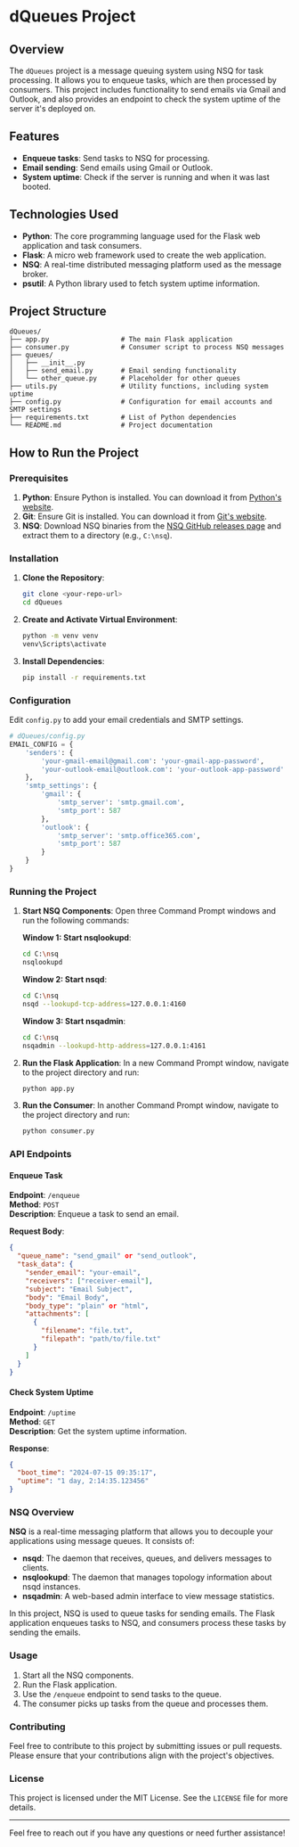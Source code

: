 
# dQueues Project

## Overview

The `dQueues` project is a message queuing system using NSQ for task processing. It allows you to enqueue tasks, which are then processed by consumers. This project includes functionality to send emails via Gmail and Outlook, and also provides an endpoint to check the system uptime of the server it's deployed on.

## Features

- **Enqueue tasks**: Send tasks to NSQ for processing.
- **Email sending**: Send emails using Gmail or Outlook.
- **System uptime**: Check if the server is running and when it was last booted.

## Technologies Used

- **Python**: The core programming language used for the Flask web application and task consumers.
- **Flask**: A micro web framework used to create the web application.
- **NSQ**: A real-time distributed messaging platform used as the message broker.
- **psutil**: A Python library used to fetch system uptime information.

## Project Structure

```
dQueues/
├── app.py                  # The main Flask application
├── consumer.py             # Consumer script to process NSQ messages
├── queues/
│   ├── __init__.py
│   ├── send_email.py       # Email sending functionality
│   └── other_queue.py      # Placeholder for other queues
├── utils.py                # Utility functions, including system uptime
├── config.py               # Configuration for email accounts and SMTP settings
├── requirements.txt        # List of Python dependencies
└── README.md               # Project documentation
```

## How to Run the Project

### Prerequisites

1. **Python**: Ensure Python is installed. You can download it from [Python's website](https://www.python.org/downloads/).
2. **Git**: Ensure Git is installed. You can download it from [Git's website](https://git-scm.com/download/win).
3. **NSQ**: Download NSQ binaries from the [NSQ GitHub releases page](https://github.com/nsqio/nsq/releases) and extract them to a directory (e.g., `C:\nsq`).

### Installation

1. **Clone the Repository**:
   ```bash
   git clone <your-repo-url>
   cd dQueues
   ```

2. **Create and Activate Virtual Environment**:
   ```bash
   python -m venv venv
   venv\Scripts\activate
   ```

3. **Install Dependencies**:
   ```bash
   pip install -r requirements.txt
   ```

### Configuration

Edit `config.py` to add your email credentials and SMTP settings.

```python
# dQueues/config.py
EMAIL_CONFIG = {
    'senders': {
        'your-gmail-email@gmail.com': 'your-gmail-app-password',
        'your-outlook-email@outlook.com': 'your-outlook-app-password'
    },
    'smtp_settings': {
        'gmail': {
            'smtp_server': 'smtp.gmail.com',
            'smtp_port': 587
        },
        'outlook': {
            'smtp_server': 'smtp.office365.com',
            'smtp_port': 587
        }
    }
}
```

### Running the Project

1. **Start NSQ Components**:
   Open three Command Prompt windows and run the following commands:

   **Window 1: Start nsqlookupd**:
   ```bash
   cd C:\nsq
   nsqlookupd
   ```

   **Window 2: Start nsqd**:
   ```bash
   cd C:\nsq
   nsqd --lookupd-tcp-address=127.0.0.1:4160
   ```

   **Window 3: Start nsqadmin**:
   ```bash
   cd C:\nsq
   nsqadmin --lookupd-http-address=127.0.0.1:4161
   ```

2. **Run the Flask Application**:
   In a new Command Prompt window, navigate to the project directory and run:
   ```bash
   python app.py
   ```

3. **Run the Consumer**:
   In another Command Prompt window, navigate to the project directory and run:
   ```bash
   python consumer.py
   ```

### API Endpoints

#### Enqueue Task

**Endpoint**: `/enqueue`  
**Method**: `POST`  
**Description**: Enqueue a task to send an email.

**Request Body**:
```json
{
  "queue_name": "send_gmail" or "send_outlook",
  "task_data": {
    "sender_email": "your-email",
    "receivers": ["receiver-email"],
    "subject": "Email Subject",
    "body": "Email Body",
    "body_type": "plain" or "html",
    "attachments": [
      {
        "filename": "file.txt",
        "filepath": "path/to/file.txt"
      }
    ]
  }
}
```

#### Check System Uptime

**Endpoint**: `/uptime`  
**Method**: `GET`  
**Description**: Get the system uptime information.

**Response**:
```json
{
  "boot_time": "2024-07-15 09:35:17",
  "uptime": "1 day, 2:14:35.123456"
}
```

### NSQ Overview

**NSQ** is a real-time messaging platform that allows you to decouple your applications using message queues. It consists of:

- **nsqd**: The daemon that receives, queues, and delivers messages to clients.
- **nsqlookupd**: The daemon that manages topology information about nsqd instances.
- **nsqadmin**: A web-based admin interface to view message statistics.

In this project, NSQ is used to queue tasks for sending emails. The Flask application enqueues tasks to NSQ, and consumers process these tasks by sending the emails.

### Usage

1. Start all the NSQ components.
2. Run the Flask application.
3. Use the `/enqueue` endpoint to send tasks to the queue.
4. The consumer picks up tasks from the queue and processes them.

### Contributing

Feel free to contribute to this project by submitting issues or pull requests. Please ensure that your contributions align with the project's objectives.

### License

This project is licensed under the MIT License. See the `LICENSE` file for more details.

---

Feel free to reach out if you have any questions or need further assistance!
